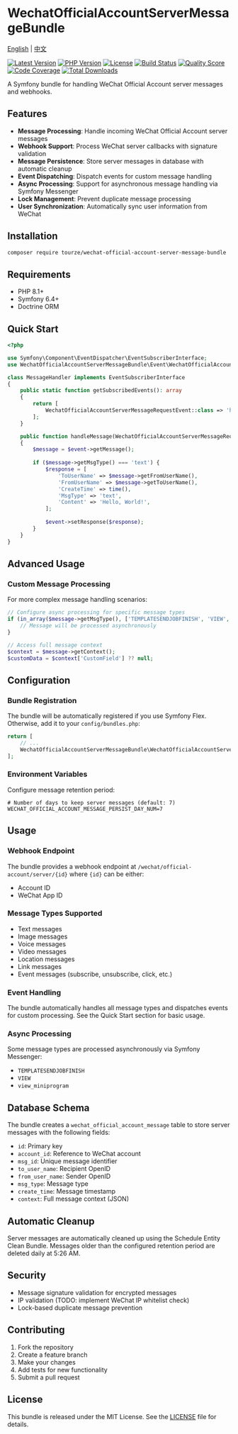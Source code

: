 # WechatOfficialAccountServerMessageBundle

[English](README.md) | [中文](README.zh-CN.md)

[![Latest Version](https://img.shields.io/packagist/v/tourze/wechat-official-account-server-message-bundle.svg?style=flat-square)](https://packagist.org/packages/tourze/wechat-official-account-server-message-bundle)
[![PHP Version](https://img.shields.io/packagist/php-v/tourze/wechat-official-account-server-message-bundle.svg?style=flat-square)](https://packagist.org/packages/tourze/wechat-official-account-server-message-bundle)
[![License](https://img.shields.io/packagist/l/tourze/wechat-official-account-server-message-bundle.svg?style=flat-square)](https://packagist.org/packages/tourze/wechat-official-account-server-message-bundle)
[![Build Status](https://img.shields.io/travis/tourze/wechat-official-account-server-message-bundle/master.svg?style=flat-square)](https://travis-ci.org/tourze/wechat-official-account-server-message-bundle)
[![Quality Score](https://img.shields.io/scrutinizer/g/tourze/wechat-official-account-server-message-bundle.svg?style=flat-square)](https://scrutinizer-ci.com/g/tourze/wechat-official-account-server-message-bundle)
[![Code Coverage](https://img.shields.io/scrutinizer/coverage/g/tourze/wechat-official-account-server-message-bundle.svg?style=flat-square)](https://scrutinizer-ci.com/g/tourze/wechat-official-account-server-message-bundle)
[![Total Downloads](https://img.shields.io/packagist/dt/tourze/wechat-official-account-server-message-bundle.svg?style=flat-square)](https://packagist.org/packages/tourze/wechat-official-account-server-message-bundle)

A Symfony bundle for handling WeChat Official Account server messages and
webhooks.

## Features

- **Message Processing**: Handle incoming WeChat Official Account server messages
- **Webhook Support**: Process WeChat server callbacks with signature validation
- **Message Persistence**: Store server messages in database with automatic cleanup
- **Event Dispatching**: Dispatch events for custom message handling
- **Async Processing**: Support for asynchronous message handling via Symfony Messenger
- **Lock Management**: Prevent duplicate message processing
- **User Synchronization**: Automatically sync user information from WeChat

## Installation

```bash
composer require tourze/wechat-official-account-server-message-bundle
```

## Requirements

- PHP 8.1+
- Symfony 6.4+
- Doctrine ORM

## Quick Start

```php
<?php

use Symfony\Component\EventDispatcher\EventSubscriberInterface;
use WechatOfficialAccountServerMessageBundle\Event\WechatOfficialAccountServerMessageRequestEvent;

class MessageHandler implements EventSubscriberInterface
{
    public static function getSubscribedEvents(): array
    {
        return [
            WechatOfficialAccountServerMessageRequestEvent::class => 'handleMessage',
        ];
    }

    public function handleMessage(WechatOfficialAccountServerMessageRequestEvent $event): void
    {
        $message = $event->getMessage();
        
        if ($message->getMsgType() === 'text') {
            $response = [
                'ToUserName' => $message->getFromUserName(),
                'FromUserName' => $message->getToUserName(),
                'CreateTime' => time(),
                'MsgType' => 'text',
                'Content' => 'Hello, World!',
            ];
            
            $event->setResponse($response);
        }
    }
}
```

## Advanced Usage

### Custom Message Processing

For more complex message handling scenarios:

```php
// Configure async processing for specific message types
if (in_array($message->getMsgType(), ['TEMPLATESENDJOBFINISH', 'VIEW', 'view_miniprogram'])) {
    // Message will be processed asynchronously
}

// Access full message context
$context = $message->getContext();
$customData = $context['CustomField'] ?? null;
```

## Configuration

### Bundle Registration

The bundle will be automatically registered if you use Symfony Flex. Otherwise, add it to your `config/bundles.php`:

```php
return [
    // ...
    WechatOfficialAccountServerMessageBundle\WechatOfficialAccountServerMessageBundle::class => ['all' => true],
];
```

### Environment Variables

Configure message retention period:

```env
# Number of days to keep server messages (default: 7)
WECHAT_OFFICIAL_ACCOUNT_MESSAGE_PERSIST_DAY_NUM=7
```

## Usage

### Webhook Endpoint

The bundle provides a webhook endpoint at `/wechat/official-account/server/{id}` where `{id}` can be either:
- Account ID
- WeChat App ID

### Message Types Supported

- Text messages
- Image messages
- Voice messages
- Video messages
- Location messages
- Link messages
- Event messages (subscribe, unsubscribe, click, etc.)

### Event Handling

The bundle automatically handles all message types and dispatches events for
custom processing. See the Quick Start section for basic usage.

### Async Processing

Some message types are processed asynchronously via Symfony Messenger:

- `TEMPLATESENDJOBFINISH`
- `VIEW`
- `view_miniprogram`

## Database Schema

The bundle creates a `wechat_official_account_message` table to store server messages with the following fields:

- `id`: Primary key
- `account_id`: Reference to WeChat account
- `msg_id`: Unique message identifier
- `to_user_name`: Recipient OpenID
- `from_user_name`: Sender OpenID
- `msg_type`: Message type
- `create_time`: Message timestamp
- `context`: Full message context (JSON)

## Automatic Cleanup

Server messages are automatically cleaned up using the Schedule Entity Clean Bundle. Messages older than the configured retention period are deleted daily at 5:26 AM.

## Security

- Message signature validation for encrypted messages
- IP validation (TODO: implement WeChat IP whitelist check)
- Lock-based duplicate message prevention

## Contributing

1. Fork the repository
2. Create a feature branch
3. Make your changes
4. Add tests for new functionality
5. Submit a pull request

## License

This bundle is released under the MIT License. See the [LICENSE](LICENSE) file for details.